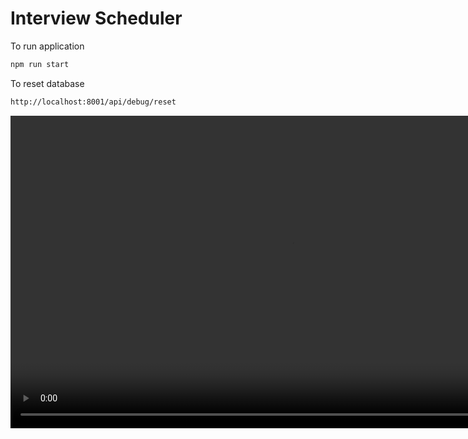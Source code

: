 # Interview Scheduler


To run application
```bash
npm run start
```

To reset database

```bash
http://localhost:8001/api/debug/reset
```

<video width="900" height="500" controls>
  <source src="Interview_Scheduler_Demo.mov" type="video/mp4">
</video>